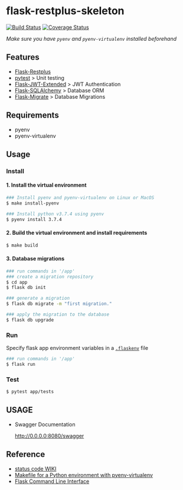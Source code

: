 # flask-restplus-skeleton

[![Build Status](https://travis-ci.com/beerjoa/flask-restplus-skeleton.svg?branch=master)](https://travis-ci.com/beerjoa/flask-restplus-skeleton)
[![Coverage Status](https://coveralls.io/repos/github/beerjoa/flask-restplus-skeleton/badge.svg?branch=master)](https://coveralls.io/github/beerjoa/flask-restplus-skeleton?branch=master)

*Make sure you have `pyenv` and `pyenv-virtualenv` installed beforehand*

## Features
- [Flask-Restplus](https://flask-restplus.readthedocs.io/en/stable/)
- [pytest](https://docs.pytest.org/en/stable/contents.html) > Unit testing 
- [Flask-JWT-Extended](https://flask-jwt-extended.readthedocs.io/en/stable/) > JWT Authentication
- [Flask-SQLAlchemy](https://flask-sqlalchemy.palletsprojects.com/en/2.x/) > Database ORM
- [Flask-Migrate](https://flask-migrate.readthedocs.io/en/latest/) > Database Migrations

## Requirements
- pyenv
- pyenv-virtualenv

## Usage

### Install

#### 1. Install the virtual environment


```bash
### Install pyenv and pyenv-virtualenv on Linux or MacOS
$ make install-pyenv
```

```bash
### Install python v3.7.4 using pyenv
$ pyenv install 3.7.4
```

#### 2. Build the virtual environment and install requirements

```bash
$ make build
```

#### 3. Database migrations

```bash
### run commands in '/app'
### create a migration repository 
$ cd app 
$ flask db init

### generate a migration
$ flask db migrate -m "first migration."

### apply the migration to the database
$ flask db upgrade
```

### Run
Specify flask app environment variables in a [`.flaskenv`](https://github.com/beerjoa/flask-restplus-skeleton/blob/master/app/.flaskenv) file

```bash
### run commands in '/app'
$ flask run
```


### Test

```bash
$ pytest app/tests
```

## USAGE

- Swagger Documentation

    http://0.0.0.0:8080/swagger
  


## Reference

- [status code WIKI](https://ko.wikipedia.org/wiki/HTTP_%EC%83%81%ED%83%9C_%EC%BD%94%EB%93%9C#3xx_(%EB%A6%AC%EB%8B%A4%EC%9D%B4%EB%A0%89%EC%85%98_%EC%99%84%EB%A3%8C))
- [Makefile for a Python environment with pyenv-virtualenv](https://gist.github.com/genyrosk/2a6e893ee72fa2737a6df243f6520a6d)
- [Flask Command Line Interface](https://flask.palletsprojects.com/en/1.1.x/cli/)